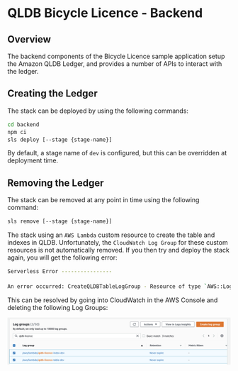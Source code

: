 # QLDB Bicycle Licence - Backend

## Overview

The backend components of the Bicycle Licence sample application setup the Amazon QLDB Ledger, and provides a number of APIs to interact with the ledger.

## Creating the Ledger

The stack can be deployed by using the following commands:

``` bash
cd backend
npm ci
sls deploy [--stage {stage-name}]
```

By default, a stage name of `dev` is configured, but this can be overridden at deployment time.

## Removing the Ledger

The stack can be removed at any point in time using the following command:

``` bash
sls remove [--stage {stage-name}]
```

The stack using an `AWS Lambda` custom resource to create the table and indexes in QLDB. Unfortunately, the `CloudWatch Log Group` for these custom resources is not automatically removed. If you then try and deploy the stack again, you will get the following error:

```bash
Serverless Error ----------------

An error occurred: CreateQLDBTableLogGroup - Resource of type `AWS::Logs::LogGroup` with identified '{"/properties/LogGroupName":"/aws/lambda/qldb-licence-table-dev"}' already exists..
```

This can be resolved by going into CloudWatch in the AWS Console and deleting the following Log Groups:

![Log Groups](../images/log-groups.png)